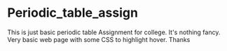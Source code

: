 # Periodic_table_assign
This is just basic periodic table Assignment for college.
It's nothing fancy. Very basic web page with some CSS to highlight hover.
Thanks
